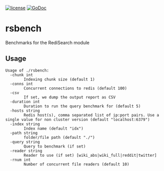 [![license](https://img.shields.io/github/license/RediSearch/rsbench.svg)](https://github.com/RediSearch/rsbench)
[![GoDoc](https://godoc.org/github.com/RediSearch/rsbench?status.svg)](https://godoc.org/github.com/RediSearch/rsbench)

# rsbench
Benchmarks for the RediSearch module

## Usage

```
Usage of ./rsbench:
  -chunk int
    	Indexing chunk size (default 1)
  -conns int
    	Concurrent connections to redis (default 100)
  -csv
    	If set, we dump the output report as CSV
  -duration int
    	Duration to run the query benchmark for (default 5)
  -hosts string
    	Redis host(s), comma separated list of ip:port pairs. Use a single value for non cluster version (default "localhost:6379")
  -index string
    	Index name (default "idx")
  -path string
    	folder/file path (default "./")
  -query string
    	Query to benchmark (if set)
  -reader string
    	Reader to use (if set) [wiki_abs|wiki_full|reddit|twitter]
  -rnum int
    	Number of concurrent file readers (default 10)
```
